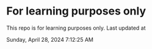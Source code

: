# For learning purposes only
This repo is for learning purposes only.
Last updated at

Sunday, April 28, 2024 7:12:25 AM

